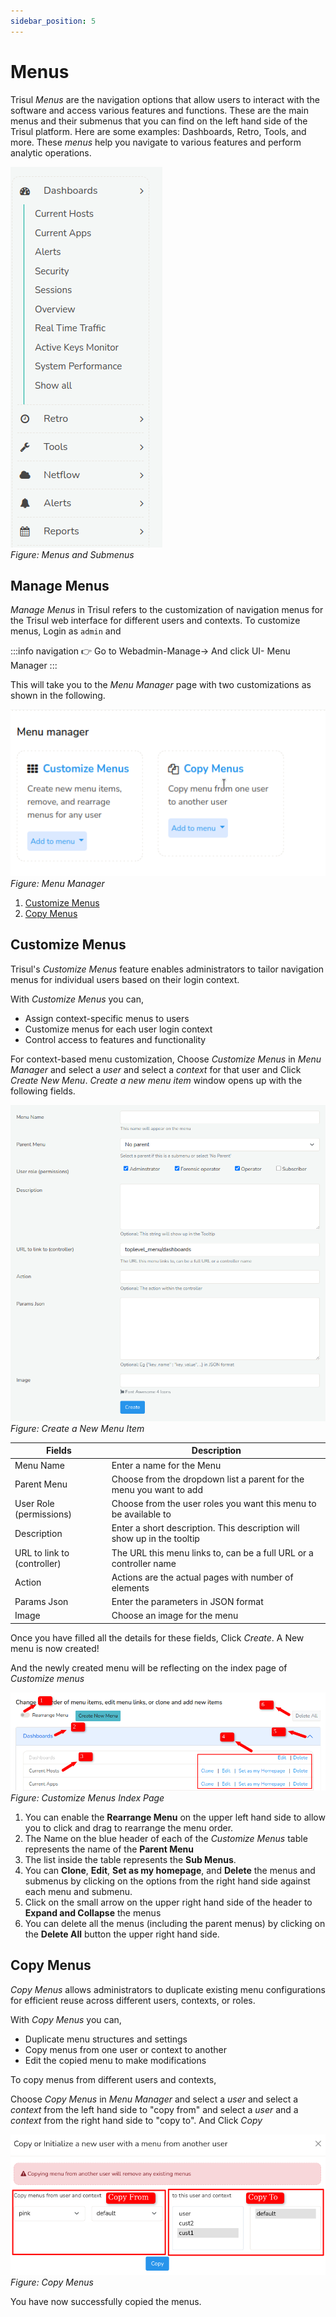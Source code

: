 ```yaml
---
sidebar_position: 5
---
```


# Menus

Trisul *Menus* are the navigation options that allow users to interact with the software and access various features and functions. These are the main menus and their submenus that you can find on the left hand side of the Trisul platform. Here are some examples: Dashboards, Retro, Tools, and more. These *menus* help you navigate to various features and perform analytic operations.

![](images/menus.png)  
*Figure: Menus and Submenus*


## Manage Menus
*Manage Menus* in Trisul refers to the customization of navigation menus for the Trisul web interface for different users and contexts. To customize menus, Login as `admin` and 

:::info navigation
:point_right: Go to Webadmin-Manage&rarr; And click UI- Menu Manager
:::

This will take you to the *Menu Manager* page with two customizations as shown in the following.

![](images/menumanager1.png)  
*Figure: Menu Manager*

1) [Customize Menus](/docs/ag/webadmin/menus#customize-menus)
2) [Copy Menus](/docs/ag/webadmin/menus#copy-menus)

## Customize Menus

Trisul's *Customize Menus* feature enables administrators to tailor navigation menus for individual users based on their login context.

With *Customize Menus* you can,
- Assign context-specific menus to users
- Customize menus for each user login context
- Control access to features and functionality

For context-based menu customization,
Choose *Customize Menus* in *Menu Manager* and select a *user* and select a *context* for that user and Click *Create New Menu*. 
*Create a new menu item* window opens up with the following fields.

![](images/newmenu.png)
*Figure: Create a New Menu Item*

| Fields                                | Description                                                              |
|---------------------------------------|--------------------------------------------------------------------------|
| Menu Name                             | Enter a name for the Menu                                                |
| Parent Menu                           | Choose from the dropdown list a parent for the menu you want to add      |
| User Role (permissions)               | Choose from the user roles you want this menu to be available to         |
| Description							| Enter a short description. This description will show up in the tooltip  |
| URL to link to (controller)  			| The URL this menu links to, can be a full URL or a controller name   	   |
| Action 								| Actions are the actual pages with number of elements  				   |
| Params Json  							| Enter the parameters in JSON format									   |
| Image 								| Choose an image for the menu 											   |

Once you have filled all the details for these fields, Click *Create*. A New menu is now created!

And the newly created menu will be reflecting on the index page of *Customize menus*


![](images/customizemenus1.png)
*Figure: Customize Menus Index Page*

1) You can enable the **Rearrange Menu** on the upper left hand side to allow you to click and drag to rearrange the menu order.
2) The Name on the blue header of each of the *Customize Menus* table represents the name of the **Parent Menu**
3) The list inside the table represents the **Sub Menus**.
4) You can **Clone**, **Edit**, **Set as my homepage**, and **Delete** the menus and submenus by clicking on the options from the right hand side against each menu and submenu.
5) Click on the small arrow on the upper right hand side of the header to **Expand and Collapse** the menus
6) You can delete all the menus (including the parent menus) by clicking on the **Delete All** button the upper right hand side.

## Copy Menus

*Copy Menus* allows administrators to duplicate existing menu configurations for efficient reuse across different users, contexts, or roles.

With *Copy Menus* you can,
- Duplicate menu structures and settings
- Copy menus from one user or context to another
- Edit the copied menu to make modifications

To copy menus from different users and contexts,

Choose *Copy Menus* in *Menu Manager* and select a *user* and select a *context* from the left hand side to "copy from" and select a *user* and a *context* from the right hand side to "copy to". And Click *Copy*  
  
![](images/copymenus.png)
*Figure: Copy Menus*

You have now successfully copied the menus.
